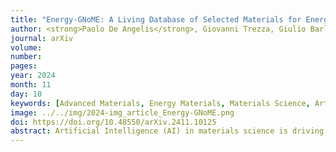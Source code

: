 ```yaml
---
title: "Energy-GNoME: A Living Database of Selected Materials for Energy Applications"
author: <strong>Paolo De Angelis</strong>, Giovanni Trezza, Giulio Barletta, Pietro Asinari, Eliodoro Chiavazzo
journal: arXiv
volume:
number:
pages:
year: 2024
month: 11
day: 10
keywords: [Advanced Materials, Energy Materials, Materials Science, Artificial Intelligence, Machine Learning, Deep Learning, Computational Chemistry, Dataset, Thermoelectric, Battery, Perovskite]
image: ../../img/2024-img_article_Energy-GNoME.png
doi: https://doi.org/10.48550/arXiv.2411.10125
abstract: Artificial Intelligence (AI) in materials science is driving significant advancements in the discovery of advanced materials for energy applications.  The recent GNoME protocol identifies over 380,000 novel stable crystals. From this, we identify over 33,000 materials with potential as energy materials forming the Energy-GNoME database. Leveraging Machine Learning (ML) and Deep Learning (DL) tools, our protocol mitigates cross-domain data bias using feature spaces to identify potential candidates for thermoelectric materials, novel battery cathodes, and novel perovskites. Classifiers with both structural and compositional features identify domains of applicability, where we expect enhanced accuracy of the regressors. Such regressors are trained to predict key materials properties like, thermoelectric figure of merit, band gap, and cathode voltage. This method significantly narrows the pool of potential candidates, serving as an efficient guide for experimental and computational chemistry investigations and accelerating the discovery of materials suited for electricity generation, energy storage and conversion.
---
```

